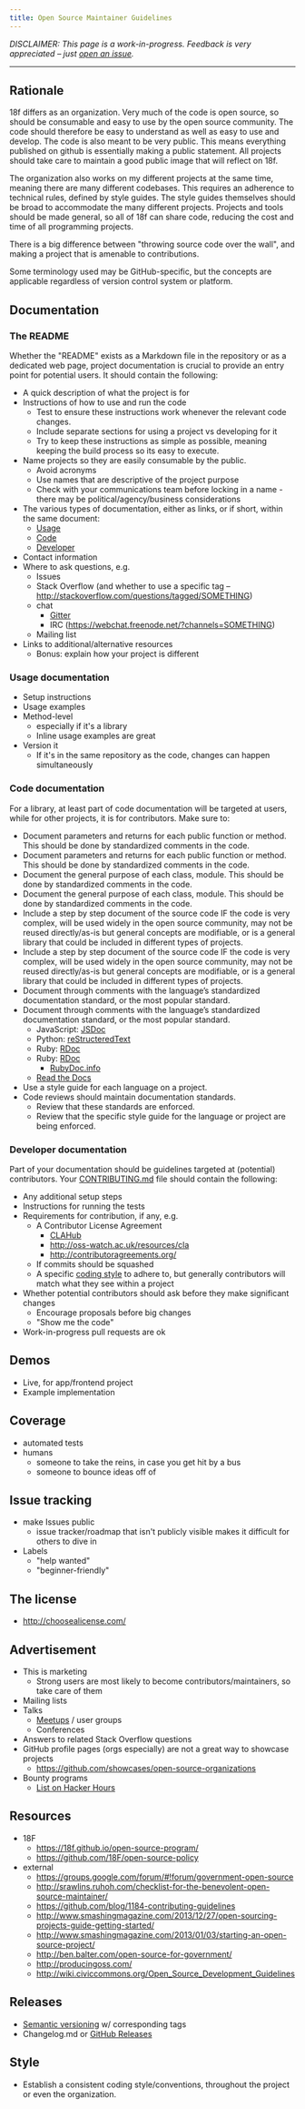 ```yaml
---
title: Open Source Maintainer Guidelines
---
```


*DISCLAIMER: This page is a work-in-progress. Feedback is very appreciated – just [open an issue](https://github.com/18F/open-source-program/issues/new).*

---

## Rationale

18f differs as an organization. Very much of the code is open source, so should be consumable and easy to use by the open source community. The code should therefore be easy to understand as well as easy to use and develop. The code is also meant to be very public. This means everything published on github is essentially making a public statement. All projects should take care to maintain a good public image that will reflect on 18f.

The organization also works on my different projects at the same time, meaning there are many different codebases. This requires an adherence to technical rules, defined by style guides. The style guides themselves should be broad to accommodate the many different projects. Projects and tools should be made general, so all of 18f can share code, reducing the cost and time of all programming projects.

There is a big difference between "throwing source code over the wall", and making a project that is amenable to contributions.

Some terminology used may be GitHub-specific, but the concepts are applicable regardless of version control system or platform.

## Documentation

### The README

Whether the "README" exists as a Markdown file in the repository or as a dedicated web page, project documentation is crucial to provide an entry point for potential users. It should contain the following:

* A quick description of what the project is for
* Instructions of how to use and run the code
    * Test to ensure these instructions work whenever the relevant code changes.
    * Include separate sections for using a project vs developing for it
    * Try to keep these instructions as simple as possible, meaning keeping the build process so its easy to execute.
* Name projects so they are easily consumable by the public.
    * Avoid acronyms
    * Use names that are descriptive of the project purpose
    * Check with your communications team before locking in a name - there may be political/agency/business considerations
* The various types of documentation, either as links, or if short, within the same document:
    * [Usage](#usage-documentation)
    * [Code](#code-documentation)
    * [Developer](#developer-documentation)
* Contact information
* Where to ask questions, e.g.
    * Issues
    * Stack Overflow (and whether to use a specific tag – http://stackoverflow.com/questions/tagged/SOMETHING)
    * chat
        * [Gitter](https://gitter.im/)
        * IRC (https://webchat.freenode.net/?channels=SOMETHING)
    * Mailing list
* Links to additional/alternative resources
    * Bonus: explain how your project is different

### Usage documentation

* Setup instructions
* Usage examples
* Method-level
    * especially if it's a library
    * Inline usage examples are great
* Version it
    * If it's in the same repository as the code, changes can happen simultaneously

### Code documentation

For a library, at least part of code documentation will be targeted at users, while for other projects, it is for contributors. Make sure to:

* Document parameters and returns for each public function or method. This should be done by standardized comments in the code.
* Document parameters and returns for each public function or method. This should be done by standardized comments in the code.
* Document the general purpose of each class, module. This should be done by standardized comments in the code.
* Document the general purpose of each class, module. This should be done by standardized comments in the code.
* Include a step by step document of the source code IF the code is very complex, will be used widely in the open source community, may not be reused directly/as-is but general concepts are modifiable, or is a general library that could be included in different types of projects.
* Include a step by step document of the source code IF the code is very complex, will be used widely in the open source community, may not be reused directly/as-is but general concepts are modifiable, or is a general library that could be included in different types of projects.
* Document through comments with the language’s standardized documentation standard, or the most popular standard.
* Document through comments with the language’s standardized documentation standard, or the most popular standard.
    * JavaScript: [JSDoc](http://usejsdoc.org/)
    * Python: [reStructeredText](https://docs.python.org/devguide/documenting.html)
    * Ruby: [RDoc](http://ruby-doc.org/gems/docs/r/rdoc-4.1.2/RDoc/Markup.html)
    * Ruby: [RDoc](http://ruby-doc.org/gems/docs/r/rdoc-4.1.2/RDoc/Markup.html)
        * [RubyDoc.info](http://www.rubydoc.info/)
    * [Read the Docs](https://readthedocs.org/)
* Use a style guide for each language on a project.
* Code reviews should maintain documentation standards.
    * Review that these standards are enforced.
    * Review that the specific style guide for the language or project are being enforced.

### Developer documentation

Part of your documentation should be guidelines targeted at (potential) contributors. Your [CONTRIBUTING.md](https://help.github.com/articles/setting-guidelines-for-repository-contributors/) file should contain the following:

* Any additional setup steps
* Instructions for running the tests
* Requirements for contribution, if any, e.g.
    * A Contributor License Agreement
        * [CLAHub](https://www.clahub.com/)
        * http://oss-watch.ac.uk/resources/cla
        * http://contributoragreements.org/
    * If commits should be squashed
    * A specific [coding style](#style) to adhere to, but generally contributors will match what they see within a project
* Whether potential contributors should ask before they make significant changes
    * Encourage proposals before big changes
    * "Show me the code"
* Work-in-progress pull requests are ok

## Demos

* Live, for app/frontend project
* Example implementation

## Coverage

* automated tests
* humans
    * someone to take the reins, in case you get hit by a bus
    * someone to bounce ideas off of

## Issue tracking

* make Issues public
    * issue tracker/roadmap that isn't publicly visible makes it difficult for others to dive in
* Labels
    * "help wanted"
    * "beginner-friendly"


## The license

* http://choosealicense.com/

## Advertisement

* This is marketing
    * Strong users are most likely to become contributors/maintainers, so take care of them
* Mailing lists
* Talks
    * [Meetups](http://www.meetup.com/) / user groups
    * Conferences
* Answers to related Stack Overflow questions
* GitHub profile pages (orgs especially) are not a great way to showcase projects
    * https://github.com/showcases/open-source-organizations
* Bounty programs
    * [List on Hacker Hours](http://hackerhours.org/resources.html#getting-involved-in-open-source)

## Resources

* 18F
    * https://18f.github.io/open-source-program/
    * https://github.com/18F/open-source-policy
* external
    * https://groups.google.com/forum/#!forum/government-open-source
    * http://srawlins.ruhoh.com/checklist-for-the-benevolent-open-source-maintainer/
    * https://github.com/blog/1184-contributing-guidelines
    * http://www.smashingmagazine.com/2013/12/27/open-sourcing-projects-guide-getting-started/
    * http://www.smashingmagazine.com/2013/01/03/starting-an-open-source-project/
    * http://ben.balter.com/open-source-for-government/
    * http://producingoss.com/
    * http://wiki.civiccommons.org/Open_Source_Development_Guidelines

## Releases

* [Semantic versioning](http://semver.org/) w/ corresponding tags
* Changelog.md or [GitHub Releases](https://help.github.com/categories/releases/)

## Style

* Establish a consistent coding style/conventions, throughout the project or even the organization.
